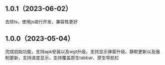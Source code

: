 ## 1.0.1（2023-06-02）
去除ts，使用js进行开发，兼容性更好
## 1.0.0（2023-05-04）
完成初始功能，支持apk安装以及wgt升级，支持显示弹窗升级、静默更新以及强制更新，支持进度显示，支持覆盖原生tabbar、原生导航栏